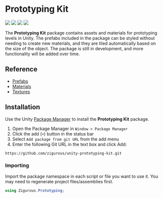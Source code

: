 # Prototyping Kit

[![](https://img.shields.io/badge/github-repo-blue?logo=github)](https://github.com/zigurous/unity-prototyping-kit) [![](https://img.shields.io/github/package-json/v/zigurous/unity-prototyping-kit)](https://github.com/zigurous/unity-prototyping-kit/releases) [![](https://img.shields.io/badge/docs-link-success)](https://docs.zigurous.com/com.zigurous.prototyping) [![](https://img.shields.io/github/license/zigurous/unity-prototyping-kit)](https://github.com/zigurous/unity-prototyping-kit/blob/main/LICENSE.md)

The **Prototyping Kit** package contains assets and materials for prototyping levels in Unity. The prefabs included in the package can be styled without needing to create new materials, and they are tiled automatically based on the size of the object. The package is still in development, and more functionality will be added over time.

## Reference

- [Prefabs](https://docs.zigurous.com/com.zigurous.prototyping/manual/prefabs)
- [Materials](https://docs.zigurous.com/com.zigurous.prototyping/manual/materials)
- [Textures](https://docs.zigurous.com/com.zigurous.prototyping/manual/textures)

## Installation

Use the Unity [Package Manager](https://docs.unity3d.com/Manual/upm-ui.html) to install the **Prototyping Kit** package.

1. Open the Package Manager in `Window > Package Manager`
2. Click the add (`+`) button in the status bar
3. Select `Add package from git URL` from the add menu
4. Enter the following Git URL in the text box and click Add:

```http
https://github.com/zigurous/unity-prototyping-kit.git
```

### Importing

Import the package namespace in each script or file you want to use it. You may need to regenerate project files/assemblies first.

```csharp
using Zigurous.Prototyping;
```

